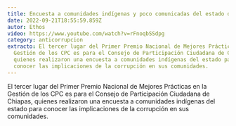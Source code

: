 ```yaml
---
title: Encuesta a comunidades indígenas y poco comunicadas del estado de Chiapas
date: 2022-09-21T18:55:59.859Z
autor: Ethos
video: https://www.youtube.com/watch?v=rFnoqbSSdpg
category: anticorrupcion
extracto: El tercer lugar del Primer Premio Nacional de Mejores Prácticas en la
  Gestión de los CPC es para el Consejo de Participación Ciudadana de Chiapas,
  quienes realizaron una encuesta a comunidades indígenas del estado para
  conocer las implicaciones de la corrupción en sus comunidades.
---
```

<!--StartFragment-->

El tercer lugar del Primer Premio Nacional de Mejores Prácticas en la Gestión de los CPC es para el Consejo de Participación Ciudadana de Chiapas, quienes realizaron una encuesta a comunidades indígenas del estado para conocer las implicaciones de la corrupción en sus comunidades.

<!--EndFragment-->